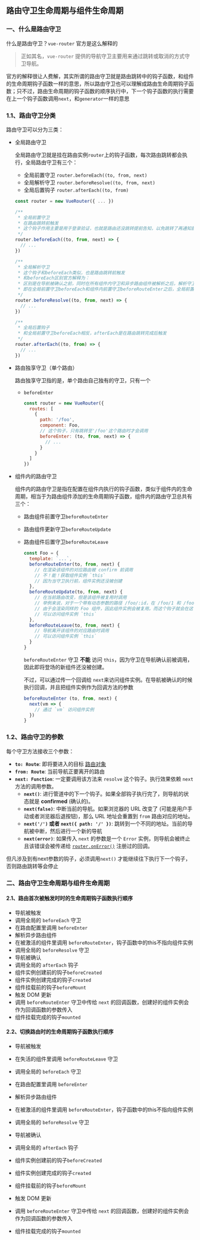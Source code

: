 ## 路由守卫生命周期与组件生命周期

### 一、什么是路由守卫

什么是路由守卫？`vue-router` 官方是这么解释的

> 正如其名，`vue-router` 提供的导航守卫主要用来通过跳转或取消的方式守卫导航。

官方的解释很让人费解，其实所谓的路由守卫就是路由跳转中的钩子函数，和组件的生命周期钩子函数一样的意思，所以路由守卫也可以理解成路由生命周期钩子函数；只不过，路由生命周期的钩子函数的顺序执行中，下一个钩子函数的执行需要在上一个钩子函数调用`next`，和`generator`一样的意思<!--没看过源码，搞不好就是用的generator-->

### 1.1、路由守卫分类

路由守卫可以分为三类：

- 全局路由守卫

  全局路由守卫就是挂在路由实例`router`上的钩子函数，每次路由跳转都会执行，全局路由守卫有三个：

  - 全局前置守卫 `router.beforeEach((to, from, next)`
  - 全局解析守卫 `router.beforeResolve((to, from, next)`
  - 全局后置钩子 `router.afterEach((to, from)`

  ```js
  const router = new VueRouter({ ... })
  
  /**
   * 全局前置守卫
   * 在路由跳转前触发
   * 这个钩子作用主要是用于登录验证，也就是路由还没跳转提前告知，以免跳转了再通知就为时已晚
   */
  router.beforeEach((to, from, next) => {
    // ...
  })
  
  /**
   * 全局解析守卫
   * 这个钩子和beforeEach类似，也是路由跳转前触发
   * 和beforeEach区别官方解释为：
   * 区别是在导航被确认之前，同时在所有组件内守卫和异步路由组件被解析之后，解析守卫就被调用
   * 即在全局前置守卫beforeEach和组件内前置守卫beforeRouteEnter之后，全局前置守卫afterEach之前调用
   */
  router.beforeResolve((to, from, next) => {
    // ...
  })
  
  /**
   * 全局后置钩子
   * 和全局前置守卫beforeEach相反，afterEach是在路由跳转完成后触发
   */
  router.afterEach((to, from) => {
    // ...
  })
  ```

- 路由独享守卫（单个路由）

  路由独享守卫指的是，单个路由自己独有的守卫，只有一个

  - `beforeEnter`

    ```js
    const router = new VueRouter({
      routes: [
        {
          path: '/foo',
          component: Foo,
          // 这个钩子，只有跳转至'/foo'这个路由时才会调用
          beforeEnter: (to, from, next) => {
            // ...
          }
        }
      ]
    })
    ```

- 组件内的路由守卫

  组件内的路由守卫是指在配置在组件内执行的钩子函数，类似于组件内的生命周期，相当于为路由组件添加的生命周期钩子函数，组件内的路由守卫总共有三个：

  - 路由组件前置守卫`beforeRouteEnter`

  - 路由组件更新守卫`beforeRouteUpdate` 

  - 路由组件后置守卫`beforeRouteLeave`

    ```js
    const Foo = {
      template: `...`,
      beforeRouteEnter(to, from, next) {
        // 在渲染该组件的对应路由被 confirm 前调用
        // 不！能！获取组件实例 `this`
        // 因为当守卫执行前，组件实例还没被创建
      },
      beforeRouteUpdate(to, from, next) {
        // 在当前路由改变，但是该组件被复用时调用
        // 举例来说，对于一个带有动态参数的路径 /foo/:id，在 /foo/1 和 /foo/2 之间跳转的时候，
        // 由于会渲染同样的 Foo 组件，因此组件实例会被复用。而这个钩子就会在这个情况下被调用。
        // 可以访问组件实例 `this`
      },
      beforeRouteLeave(to, from, next) {
        // 导航离开该组件的对应路由时调用
        // 可以访问组件实例 `this`
      }
    }
    ```

    `beforeRouteEnter` 守卫 **不能** 访问 `this`，因为守卫在导航确认前被调用，因此即将登场的新组件还没被创建。

    不过，可以通过传一个回调给 `next`来访问组件实例。在导航被确认的时候执行回调，并且把组件实例作为回调方法的参数<!--beforeRouteEnter守卫中next传递的回调在组件挂载完之后调用，但是在组件的生命周期mounted前执行-->

    ```js
    beforeRouteEnter (to, from, next) {
      next(vm => {
        // 通过 `vm` 访问组件实例
      })
    }
    ```

### 1.2、路由守卫的参数

每个守卫方法接收三个参数：

- **`to: Route`**: 即将要进入的目标 [路由对象](https://v3.router.vuejs.org/zh/api/#路由对象)
- **`from: Route`**: 当前导航正要离开的路由
- **`next: Function`**: 一定要调用该方法来 `resolve` 这个钩子。执行效果依赖 `next` 方法的调用参数。
  - **`next()`**: 进行管道中的下一个钩子。如果全部钩子执行完了，则导航的状态就是 **confirmed** (确认的)。
  - **`next(false)`**: 中断当前的导航。如果浏览器的 URL 改变了 (可能是用户手动或者浏览器后退按钮)，那么 URL 地址会重置到 `from` 路由对应的地址。
  - **`next('/')` 或者 `next({ path: '/' })`**: 跳转到一个不同的地址。当前的导航被中断，然后进行一个新的导航
  - **`next(error)`**:  如果传入 `next` 的参数是一个 `Error` 实例，则导航会被终止且该错误会被传递给 [`router.onError()`](https://v3.router.vuejs.org/zh/api/#router-onerror) 注册过的回调。

但凡涉及到有next参数的钩子，必须调用`next()` 才能继续往下执行下一个钩子，否则路由跳转等会停止

### 二、路由守卫生命周期与组件生命周期

#### 2.1、路由首次被触发时时的生命周期钩子函数执行顺序

- 导航被触发
- 调用全局的 `beforeEach` 守卫
- 在路由配置里调用 `beforeEnter`
- 解析异步路由组件
- 在被激活的组件里调用 `beforeRouteEnter`，钩子函数中的this不指向组件实例
- 调用全局的 `beforeResolve` 守卫 
- 导航被确认
- 调用全局的 `afterEach` 钩子
- 组件实例创建前的钩子`beforeCreated`
- 组件实例创建完成的钩子`created`
- 组件挂载前的钩子`beforeMount`
- 触发 DOM 更新
- 调用 `beforeRouteEnter` 守卫中传给 `next` 的回调函数，创建好的组件实例会作为回调函数的参数传入
- 组件挂载完成的钩子`mounted`

#### 2.2、切换路由时的生命周期钩子函数执行顺序

- 导航被触发

- 在失活的组件里调用 `beforeRouteLeave` 守卫

- 调用全局的 `beforeEach` 守卫

  <!--在重用的组件里调用 `beforeRouteUpdate` 守卫--> 

- 在路由配置里调用 `beforeEnter`

- 解析异步路由组件

- 在被激活的组件里调用 `beforeRouteEnter`，钩子函数中的this不指向组件实例

- 调用全局的 `beforeResolve` 守卫 

- 导航被确认

- 调用全局的 `afterEach` 钩子

- 组件实例创建前的钩子`beforeCreated`

- 组件实例创建完成的钩子`created`

- 组件挂载前的钩子`beforeMount`

- 触发 DOM 更新

- 调用 `beforeRouteEnter` 守卫中传给 `next` 的回调函数，创建好的组件实例会作为回调函数的参数传入

- 组件挂载完成的钩子`mounted`
